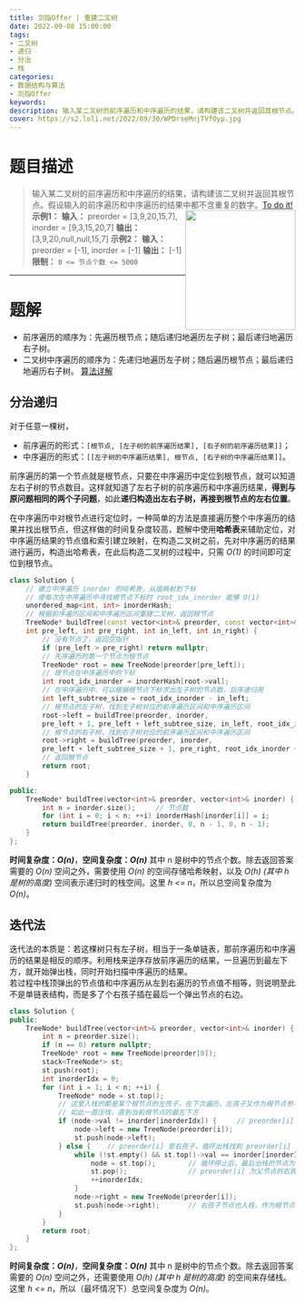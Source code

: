 ```yaml
---
title: 剑指Offer | 重建二叉树
date: 2022-09-08 15:00:00
tags:
- 二叉树
- 递归
- 分治
- 栈
categories:
- 数据结构与算法
- 剑指Offer
keywords:
description: 输入某二叉树的前序遍历和中序遍历的结果，请构建该二叉树并返回其根节点。
cover: https://s2.loli.net/2022/09/30/WPDrseMnjTVfOyp.jpg
---
```

# 题目描述
> 输入某二叉树的前序遍历和中序遍历的结果，请构建该二叉树并返回其根节点。假设输入的前序遍历和中序遍历的结果中都不含重复的数字。[To do it!](https://leetcode.cn/problems/zhong-jian-er-cha-shu-lcof/)
> <img src='https://assets.leetcode.com/uploads/2021/02/19/tree.jpg' style='float: right; width: 194px; height: 211px'/>
> **示例1：**
> **输入：** preorder = [3,9,20,15,7], inorder = [9,3,15,20,7]
> **输出：** [3,9,20,null,null,15,7]
> **示例2：**
> **输入：** preorder = [-1], inorder = [-1]
> **输出：** [-1]
> **限制：** `0 <= 节点个数 <= 5000`

---

# 题解
- 前序遍历的顺序为：先遍历根节点；随后递归地遍历左子树；最后递归地遍历右子树。
- 二叉树中序遍历的顺序为：先递归地遍历左子树；随后遍历根节点；最后递归地遍历右子树。
[算法详解](https://leetcode.cn/problems/zhong-jian-er-cha-shu-lcof/solution/mian-shi-ti-07-zhong-jian-er-cha-shu-by-leetcode-s/)
## 分治递归
对于任意一棵树，
- 前序遍历的形式：`[根节点, [左子树的前序遍历结果], [右子树的前序遍历结果]]`；
- 中序遍历的形式：`[[左子树的中序遍历结果], 根节点, [右子树的中序遍历结果]]`。  

前序遍历的第一个节点就是根节点，只要在中序遍历中定位到根节点，就可以知道左右子树的节点数目。这样就知道了左右子树的前序遍历和中序遍历结果，**得到与原问题相同的两个子问题**，如此**递归构造出左右子树，再接到根节点的左右位置**。  
  
在中序遍历中对根节点进行定位时，一种简单的方法是直接遍历整个中序遍历的结果并找出根节点，但这样做的时间复杂度较高，题解中使用**哈希表**来辅助定位，对中序遍历结果的节点值和索引建立映射，在构造二叉树之前，先对中序遍历的结果进行遍历，构造出哈希表，在此后构造二叉树的过程中，只需 *O(1)* 的时间即可定位到根节点。
```C++
class Solution {
    // 建立中序遍历 inorder 的哈希表，从值映射到下标
    // 使每次在中序遍历中寻找根节点下标时 root_idx_inorder 能够 O(1)
    unordered_map<int, int> inorderHash;
    // 根据前序遍历区间和中序遍历区间重建二叉树，返回根节点
    TreeNode* buildTree(const vector<int>& preorder, const vector<int>& inorder, 
    int pre_left, int pre_right, int in_left, int in_right) {
        // 没有节点了，返回空指针
        if (pre_left > pre_right) return nullptr;
        // 先序遍历的第一个节点为根节点
        TreeNode* root = new TreeNode(preorder[pre_left]);
        // 根节点在中序遍历中的下标
        int root_idx_inorder = inorderHash[root->val];
        // 在中序遍历中，可以根据根节点下标求出左子树的节点数，后序递归用
        int left_subtree_size = root_idx_inorder - in_left;
        // 根节点的左子树，找到左子树对应的前序遍历区间和中序遍历区间
        root->left = buildTree(preorder, inorder, 
        pre_left + 1, pre_left + left_subtree_size, in_left, root_idx_inorder - 1);
        // 根节点的右子树，找到右子树对应的前序遍历区间和中序遍历区间
        root->right = buildTree(preorder, inorder,
        pre_left + left_subtree_size + 1, pre_right, root_idx_inorder + 1, in_right);
        // 返回根节点
        return root;
    }

public:
    TreeNode* buildTree(vector<int>& preorder, vector<int>& inorder) {
        int n = inorder.size();     // 节点数
        for (int i = 0; i < n; ++i) inorderHash[inorder[i]] = i;
        return buildTree(preorder, inorder, 0, n - 1, 0, n - 1);
    }
};
```
**时间复杂度：_O(n)_**，**空间复杂度：_O(n)_**
其中 n 是树中的节点个数。除去返回答案需要的 *O(n)* 空间之外，需要使用 *O(n)* 的空间存储哈希映射，以及 *O(h) (其中 h 是树的高度)* 空间表示递归时的栈空间。这里 *h <= n*，所以总空间复杂度为 *O(n)*。

## 迭代法
迭代法的本质是：若这棵树只有左子树，相当于一条单链表，那前序遍历和中序遍历的结果是相反的顺序。利用栈来逆序存放前序遍历的结果，一旦遍历到最左下方，就开始弹出栈，同时开始扫描中序遍历的结果。  
若过程中栈顶弹出的节点值和中序遍历从左到右遍历的节点值不相等，则说明至此不是单链表结构，而是多了个右孩子插在最后一个弹出节点的右边。
```C++
class Solution {
public:
    TreeNode* buildTree(vector<int>& preorder, vector<int>& inorder) {
        int n = preorder.size();
        if (n == 0) return nullptr;
        TreeNode* root = new TreeNode(preorder[0]);
        stack<TreeNode*> st;
        st.push(root);
        int inorderIdx = 0;
        for (int i = 1; i < n; ++i) {
            TreeNode* node = st.top();
            // 这里入栈的都是某个根节点的左孩子，在下次遍历，左孩子又作为根节点参与遍历
            // 如此一直压栈，直到当前根节点的最左下方
            if (node->val != inorder[inorderIdx]) {     // preorder[i] 还是左孩子，入栈
                node->left = new TreeNode(preorder[i]);
                st.push(node->left);
            } else {    // preorder[i] 是右孩子，循环出栈找到 preorder[i] 的父节点，即最后出栈的
                while (!st.empty() && st.top()->val == inorder[inorderIdx]) {   // 过滤叶子节点
                    node = st.top();        // 循环停止后，最后出栈的节点为 preorder[i] 的父节点
                    st.pop();               // preorder[i] 为父节点的右孩子节点  
                    ++inorderIdx;
                }
                node->right = new TreeNode(preorder[i]);
                st.push(node->right);       // 右孩子节点也入栈，作为根节点参与后面的遍历
            }
        }
        return root;
    }
};
```
**时间复杂度：_O(n)_**，**空间复杂度：_O(n)_**
其中 n 是树中的节点个数。除去返回答案需要的 *O(n)* 空间之外，还需要使用 *O(h) (其中 h 是树的高度)* 的空间来存储栈。这里 *h <= n*，所以（最坏情况下）总空间复杂度为 *O(n)*。  